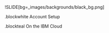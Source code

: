 !SLIDE[bg=_images/backgrounds/black_bg.png]

.blockwhite Account Setup

.blockteal On the IBM Cloud


